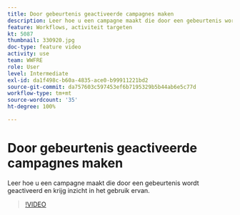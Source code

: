 ```yaml
---
title: Door gebeurtenis geactiveerde campagnes maken
description: Leer hoe u een campagne maakt die door een gebeurtenis wordt geactiveerd en krijg inzicht in het gebruik ervan.
feature: Workflows, activiteit targeten
kt: 5087
thumbnail: 330920.jpg
doc-type: feature video
activity: use
team: WWFRE
role: User
level: Intermediate
exl-id: da1f498c-b60a-4835-ace0-b99911221bd2
source-git-commit: da757603c597453ef6b7195329b5b44ab6e5c77d
workflow-type: tm+mt
source-wordcount: '35'
ht-degree: 100%

---
```


# Door gebeurtenis geactiveerde campagnes maken

Leer hoe u een campagne maakt die door een gebeurtenis wordt geactiveerd en krijg inzicht in het gebruik ervan.

>[!VIDEO](https://video.tv.adobe.com/v/330920?quality=12)
